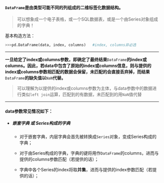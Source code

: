 #### `DataFrame`是由类型可能不同的列组成的二维标签化数据结构。

> 可以想象成一个电子表格，或一个SQL数据表，或是一个由Series对象组成的字典！

基本构造方法：

```py
>>>pd.DataFrame(data, index, columns)   #index, columns非必选
```

---

**一旦给定了index或columns参数，即确定了最终结果**`DataFrame`**的index或columns。因此，若data中包含了原始的index或columns信息，则与提供的index或columns参数相匹配的数据会保留，未匹配的会直接丢弃掉，而结果**`DataFrame`**的缺失值以**`NaN`**代替。**

> 可以理解为以提供的index或columns参数为主体，与data参数中的数据进行类似`left join`运算，匹配到的有数据，未匹配到的用`NaN`值代替

---

#### data参数常见情况如下：

* ##### 嵌套字典 或 Series构成的字典

  * 对于嵌套字典，内层字典会首先被转换成`Series`对象，变成Series构成的字典；

  * 对于由Series构成的字典，字典的键将用作`DataFrame`的columns，进而与提供的columns参数匹配（若提供的话）；

  * 字典中各个Series的index将取**并集**，进而与提供的index参数匹配（若提供的话）；



